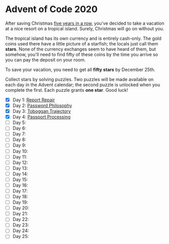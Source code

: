 # Advent of Code 2020

After saving Christmas [five years in a row][1], you've decided to take a vacation
at a nice resort on a tropical island. Surely, Christmas will go on without
you.

[1]: https://adventofcode.com/events

The tropical island has its own currency and is entirely cash-only. The gold
coins used there have a little picture of a starfish; the locals just call
them **stars**. None of the currency exchanges seem to have heard of them, but
somehow, you'll need to find fifty of these coins by the time you arrive so
you can pay the deposit on your room.

To save your vacation, you need to get all **fifty stars** by December 25th.

Collect stars by solving puzzles. Two puzzles will be made available on each
day in the Advent calendar; the second puzzle is unlocked when you complete
the first. Each puzzle grants **one star**. Good luck!

- [X] Day  1: [Report Repair](01-report_repair)
- [X] Day  2: [Password Philosophy](02-password_philosophy)
- [X] Day  3: [Toboggan Trajectory](03-toboggan_trajectory)
- [X] Day  4: [Passport Processing](04-passport_processing)
- [ ] Day  5:
- [ ] Day  6:
- [ ] Day  7:
- [ ] Day  8:
- [ ] Day  9:
- [ ] Day 10:
- [ ] Day 11:
- [ ] Day 12:
- [ ] Day 13:
- [ ] Day 14:
- [ ] Day 15:
- [ ] Day 16:
- [ ] Day 17:
- [ ] Day 18:
- [ ] Day 19:
- [ ] Day 20:
- [ ] Day 21:
- [ ] Day 22:
- [ ] Day 23:
- [ ] Day 24:
- [ ] Day 25:
